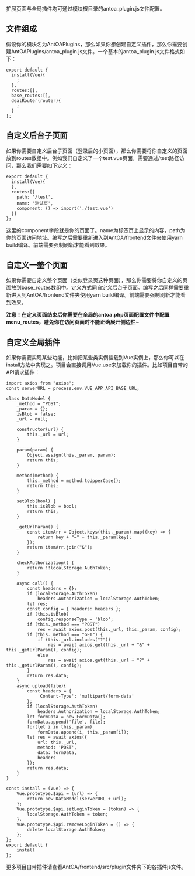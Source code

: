 扩展页面与全局插件均可通过模块根目录的antoa_plugin.js文件配置。
## 文件组成
假设你的模块名为AntOAPlugins，那么如果你想创建自定义插件，那么你需要创建AntOAPlugins/antoa_plugin.js文件。一个基本的antoa_plugin.js文件格式如下：
```
export default {
  install(Vue){
    ;
  },
  routes:[],
  base_routes:[],
  dealRouter(router){
  	;
  }
};
```
## 自定义后台子页面
如果你需要自定义后台子页面（登录后的小页面），那么你需要将你自定义的页面放到routes数组中。例如我们自定义了一个test.vue页面，需要通过/test路径访问，那么我们需要如下定义：
```
export default {
  install(Vue){
  },
  routes:[{
    path: '/test',
    name: '测试页',
    component: () => import('./test.vue')
  }]
};
```
这里的component字段就是你的页面了。name为标签页上显示的内容，path为你的页面访问地址。编写之后需要重新进入到AntOA/frontend文件夹使用yarn build编译。前端需要强制刷新才能看到效果。

## 自定义一整个页面
如果你需要自定义整个页面（类似登录页这种页面），那么你需要将你自定义的页面放到base_routes数组中。定义方式同自定义后台子页面。编写之后同样需要重新进入到AntOA/frontend文件夹使用yarn build编译。前端需要强制刷新才能看到效果。

**注意！在定义页面结束后你需要在全局的antoa.php页面配置文件中配置menu_routes，避免你在访问页面时不能正确展开侧边栏~**

## 自定义全局插件
如果你需要实现某些功能，比如把某些类实例挂载到Vue实例上，那么你可以在install方法中实现之。项目会直接调用Vue.use来加载你的插件。比如项目自带的API请求插件：
```
import axios from "axios";
const serverURL = process.env.VUE_APP_API_BASE_URL;

class DataModel {
	_method = "POST";
	_param = {};
	isBlob = false;
	_url = null;

	constructor(url) {
		this._url = url;
	}

	param(param) {
		Object.assign(this._param, param);
		return this;
	}

	method(method) {
		this._method = method.toUpperCase();
		return this;
	}

	setBlob(bool) {
		this.isBlob = bool;
		return this;
	}

	_getUrlParam() {
		const itemArr = Object.keys(this._param).map((key) => {
			return key + "=" + this._param[key];
		});
		return itemArr.join("&");
	}

	checkAuthorization() {
		return !!localStorage.AuthToken;
	}

	async call() {
		const headers = {};
		if (localStorage.AuthToken)
			headers.Authorization = localStorage.AuthToken;
		let res;
		const config = { headers: headers };
		if (this.isBlob)
			config.responseType = 'blob';
		if (this._method === "POST")
			res = await axios.post(this._url, this._param, config);
		if (this._method === "GET") {
			if (this._url.includes("?"))
				res = await axios.get(this._url + "&" + this._getUrlParam(), config);
			else
				res = await axios.get(this._url + "?" + this._getUrlParam(), config);
		}
		return res.data;
	}
	async upload(file){
		const headers = {
			'Content-Type': 'multipart/form-data'
		};
		if (localStorage.AuthToken)
			headers.Authorization = localStorage.AuthToken;
		let formData = new FormData();
	    formData.append('file', file);
	    for(let i in this._param)
	    	formData.append(i, this._param[i]);
	    let res = await axios({
	        url: this._url,
	        method: 'POST',
	        data: formData,
	        headers
	    });
	    return res.data;
	}
}

const install = (Vue) => {
	Vue.prototype.$api = (url) => {
		return new DataModel(serverURL + url);
	};
	Vue.prototype.$api.setLoginToken = (token) => {
		localStorage.AuthToken = token;
	};
	Vue.prototype.$api.removeLoginToken = () => {
		delete localStorage.AuthToken;
	};
};
export default {
	install
};
```
更多项目自带插件请查看AntOA/frontend/src/plugin文件夹下的各插件js文件。